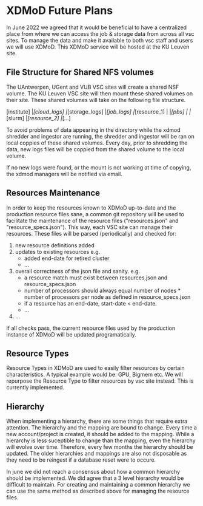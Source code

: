 # XDMoD Future Plans

In June 2022 we agreed that it would be beneficial to have a centralized place from where we can access the job & storage data from across all vsc sites.
To manage the data and make it available to both vsc staff and users we will use XDMoD. This XDMoD service will be hosted at the KU Leuven site.

## File Structure for Shared NFS volumes

The UAntwerpen, UGent and VUB VSC sites will create a shared NSF volume.
The KU Leuven VSC site will then mount these shared volumes on their site.
These shared volumes will take on the following file structure.

[institute]
|_[cloud_logs]
|_[storage_logs]
|_[job_logs]
  |_[resource_1]
  | |_[pbs]
  | |_[slurm]
  |_[resource_2]
  |_[...]

To avoid problems of data appearing in the directory while the xdmod shredder and ingestor are running, 
the shredder and ingestor will be ran on local coppies of these shared volumes.
Every day, prior to shredding the data, new logs files will be coppied from the shared volume to the local volume. 

If no new logs were found, or the mount is not working at time of copying, the xdmod managers will be notified via email.

## Resources Maintenance

In order to keep the resources known to XDMoD up-to-date and the production resource files sane, a common git repository will be used to facilitate the maintenance of 
the resource files ("resources.json" and "resource_specs.json"). This way, each VSC site can manage their resources. These files will be parsed (periodically)
and checked for: 
1) new resource definitions added
2) updates to existing resources 
     e.g.
     * added end-date for retired cluster
     * ...
3) overall correctness of the json file and sanity.
     e.g. 
     * a resource match must exist between resources.json and resource_specs.json
     * number of processors should always equal number of nodes * number of processors per node as defined in resource_specs.json
     * if a resource has an end-date, start-date < end-date.
     * ...
4) ...

If all checks pass, the current resource files used by the production instance of XDMoD will be updated programatically.

## Resource Types

Resource Types in XDMoD are used to easily filter resources by certain characteristics. A typical example would be: GPU, Bigmem etc. 
We will repurpose the Resource Type to filter resources by vsc site instead. This is currently implemented.

## Hierarchy

When implementing a hierarchy, there are some things that require extra attention. 
The hierarchy and the mapping are bound to change. Every time a new account/project is created,
it should be added to the mapping. While a hierarchy is less suceptible to change than the mapping,
even the hierarchy will evolve over time. Therefore, every few months the hierarchy should be updated. 
The older hierarchies and mappings are also not disposable as they need to be reingest if a database reset were to occure.

In june we did not reach a consensus about how a common hierarchy should be implemented. We did agree that a 3 level hierarchy would be difficult 
to maintain. For creating and maintaining a common hierarchy we can use the same method as described above for managing the resource files. 

